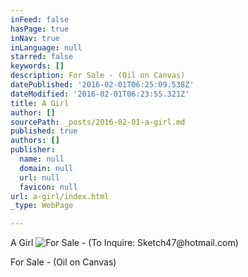 ```yaml
---
inFeed: false
hasPage: true
inNav: true
inLanguage: null
starred: false
keywords: []
description: For Sale - (Oil on Canvas)
datePublished: '2016-02-01T06:25:09.538Z'
dateModified: '2016-02-01T06:23:55.321Z'
title: A Girl
author: []
sourcePath: _posts/2016-02-01-a-girl.md
published: true
authors: []
publisher:
  name: null
  domain: null
  url: null
  favicon: null
url: a-girl/index.html
_type: WebPage

---
```

A Girl
![For Sale - (To Inquire:  Sketch47@hotmail.com)](https://s3-us-west-2.amazonaws.com/the-grid-img/p/ca4bb701a4e2c8f20f7d866568f0759955f0c760.jpg)

For Sale - (Oil on Canvas)